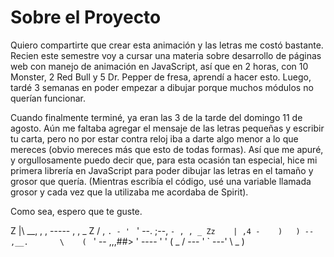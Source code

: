 # Sobre el Proyecto
Quiero compartirte que crear esta animación y las letras me costó bastante. Recien este semestre voy a cursar una materia sobre desarrollo de páginas web con manejo de animación en JavaScript, así que en 2 horas, con 10 Monster, 2 Red Bull y 5 Dr. Pepper de fresa, aprendí a hacer esto. Luego, tardé 3 semanas en poder empezar a dibujar porque muchos módulos no querían funcionar.

Cuando finalmente terminé, ya eran las 3 de la tarde del domingo 11 de agosto. Aún me faltaba agregar el mensaje de las letras pequeñas y escribir tu carta, pero no por estar contra reloj iba a darte algo menor a lo que mereces (obvio mereces más que esto de todas formas). Así que me apuré, y orgullosamente puedo decir que, para esta ocasión tan especial, hice mi primera librería en JavaScript para poder dibujar las letras en el tamaño y grosor que quería. (Mientras escribía el código, usé una variable llamada grosor y cada vez que la utilizaba me acordaba de Spirit).

Como sea, espero que te guste.

Z             |\\            __, , , ----- , , _
  Z         / ,  `. - ' ` '          --.      ;--, `- , , _
    Zz    | ,4 -    )   ) -- ,__.       \    ( ` ' -- ,,,##>
           ' ---- ' ' ( _ / --- '     ` ---' \ _ )
